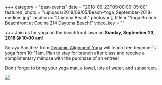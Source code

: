 +++
category = "past-events"
date = "2018-09-23T09:00:00-05:00"
featured_photo = "/uploads/2018/09/05/Beach-Yoga_September-2018-medium.jpg"
location = "Daytona Beach"
photos = []
title = "Yoga Brunch Beachfront at Cocina 214 Daytona Beach!"
video_key = ""

+++
Join us for yoga on the beachfront lawn on **Sunday, September 23, 2018 @ 10:00 am**!  
  
Soraya Sanchez from [Dynamic Alignment Yoga](https://www.facebook.com/DynamicAlignmentYoga/) will teach free beginner's yoga from 10-11am. Plan to stay for brunch after class and receive a complimentary mimosa with the purchase of an entree!  
  
Don't forget to bring your yoga mat, a towel, lots of water, and sunscreen.

![](/uploads/2018/09/05/Beach-Yoga_September-2018-medium.jpg)